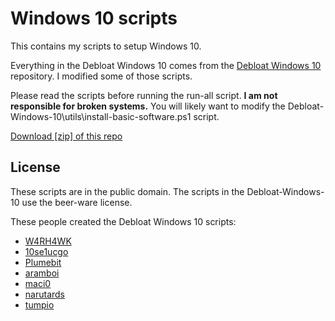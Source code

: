 # Windows 10 scripts

This contains my scripts to setup Windows 10.

Everything in the Debloat Windows 10 comes from the [Debloat Windows 10](https://github.com/W4RH4WK/Debloat-Windows-10) repository. I modified some of those scripts.

Please read the scripts before running the run-all script.
**I am not responsible for broken systems.** You will likely want to modify the
Debloat-Windows-10\utils\install-basic-software.ps1 script.

[Download [zip] of this repo](https://github.com/Robin-Wils/Windows-Scripts/archive/main.zip)

## License

These scripts are in the public domain. The scripts in the Debloat-Windows-10 use the beer-ware
license.


These people created the Debloat Windows 10 scripts:

- [W4RH4WK](https://github.com/W4RH4WK)
- [10se1ucgo](https://github.com/10se1ucgo)
- [Plumebit](https://github.com/Plumebit)
- [aramboi](https://github.com/aramboi)
- [maci0](https://github.com/maci0)
- [narutards](https://github.com/narutards)
- [tumpio](https://github.com/tumpio)
